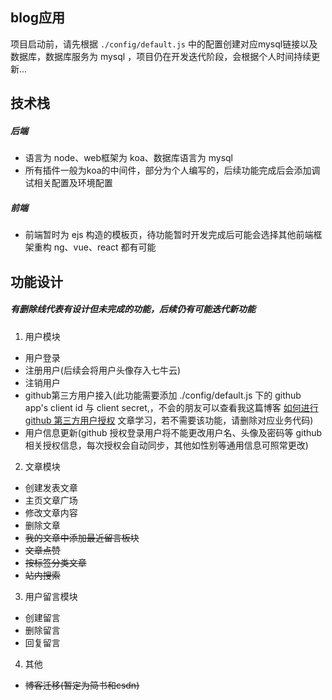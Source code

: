 ## blog应用
项目启动前，请先根据 `./config/default.js` 中的配置创建对应mysql链接以及数据库，数据库服务为 mysql ，项目仍在开发迭代阶段，会根据个人时间持续更新...

## 技术栈
##### 后端
- 语言为 node、web框架为 koa、数据库语言为 mysql
- 所有插件一般为koa的中间件，部分为个人编写的，后续功能完成后会添加调试相关配置及环境配置

##### 前端
- 前端暂时为 ejs 构造的模板页，待功能暂时开发完成后可能会选择其他前端框架重构 ng、vue、react 都有可能

## 功能设计
##### 有删除线代表有设计但未完成的功能，后续仍有可能迭代新功能
1.  用户模块
  - 用户登录
  - 注册用户(后续会将用户头像存入七牛云)
  - 注销用户
  - github第三方用户接入(此功能需要添加 ./config/default.js 下的 github app's client id 与 client secret,，不会的朋友可以查看我这篇博客 [如何进行 github 第三方用户授权](http://blog.csdn.net/yolo0927/article/details/79315824) 文章学习，若不需要该功能，请删除对应业务代码)
  - 用户信息更新(github 授权登录用户将不能更改用户名、头像及密码等 github 相关授权信息，每次授权会自动同步，其他如性别等通用信息可照常更改)
2.  文章模块
  - 创建发表文章
  - 主页文章广场
  - 修改文章内容
  - 删除文章
  - ~~我的文章中添加最近留言板块~~
  - ~~文章点赞~~
  - ~~按标签分类文章~~
  - ~~站内搜索~~
3.  用户留言模块
  - 创建留言
  - 删除留言
  - 回复留言
4.  其他
  - ~~博客迁移(暂定为简书和csdn)~~
